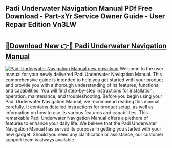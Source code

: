 ## Padi Underwater Navigation Manual PDf Free Download - Part-xYr Service Owner Guide - User Repair Edition Vn3LW

# <h2><a href="http://cf18167.oget.top/?id=Padi+Underwater+Navigation+Manual">🔗Download New 👉🔴 Padi Underwater Navigation Manual</a></h2>

[![Padi Underwater Navigation Manual new download](https://i.imgur.com/5g1atiW.png)](http://cf18167.oget.top/?id=Padi+Underwater+Navigation+Manual)
Welcome to the user manual for your newly delivered Padi Underwater Navigation Manual. This comprehensive guide is intended to help you get started with your product and provide you with a thorough understanding of its features, functions, and capabilities. You will find step-by-step instructions for installation, operation, maintenance, and troubleshooting. Before you begin using your Padi Underwater Navigation Manual, we recommend reading this manual carefully. It contains detailed instructions for product setup, as well as information on how to use its various features and capabilities. This remarkable Padi Underwater Navigation Manual offers a plethora of features to enhance your daily life. We believe that the Padi Underwater Navigation Manual has served its purpose in getting you started with your new gadget. Should you need any clarification or assistance, our customer support team is always available.
